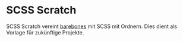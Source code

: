 # SCSS Scratch
SCSS Scratch vereint [barebones](https://github.com/nothingrandom/barebones) mit SCSS mit Ordnern. Dies dient als Vorlage für zukünftige Projekte.